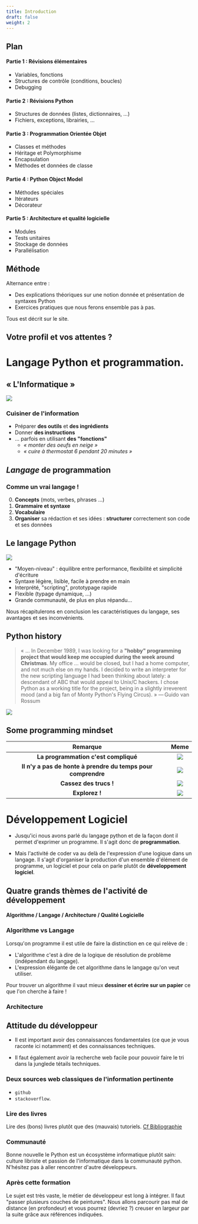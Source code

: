 ```yaml
---
title: Introduction
draft: false
weight: 2
---
```


## Plan

#### Partie 1 : Révisions élémentaires

- Variables, fonctions
- Structures de contrôle (conditions, boucles)
- Debugging

#### Partie 2 : Révisions Python

- Structures de données (listes, dictionnaires, ...)
- Fichiers, exceptions, librairies, ...

#### Partie 3 : Programmation Orientée Objet

- Classes et méthodes
- Héritage et Polymorphisme
- Encapsulation
- Méthodes et données de classe

#### Partie 4 : Python Object Model

- Méthodes spéciales
- Itérateurs
- Décorateur

#### Partie 5 : Architecture et qualité logicielle

- Modules
- Tests unitaires
- Stockage de données
- Parallélisation 


## Méthode

Alternance entre :
- Des explications théoriques sur une notion donnée et présentation de syntaxes Python
- Exercices pratiques que nous ferons ensemble pas à pas.

Tous est décrit sur le site.


## Votre profil et vos attentes ?


# Langage Python et programmation.


## « L'Informatique »


![](../../images/python/programmer_job.png)


### Cuisiner de l'information

* Préparer **des outils** et **des ingrédients**
* Donner **des instructions**
* ... parfois en utilisant **des "fonctions"**
    * _« monter des oeufs en neige »_
    * _« cuire à thermostat 6 pendant 20 minutes »_


## *Langage* de programmation

### Comme un vrai langage !

0. **Concepts** (mots, verbes, phrases ...)
1. **Grammaire et syntaxe**
2. **Vocabulaire**
3. **Organiser** sa rédaction et ses idées : **structurer** correctement son code et ses données

## Le langage Python

![](../../images/python/python.png)

- "Moyen-niveau" : équilibre entre performance, flexibilité et simplicité d'écriture
- Syntaxe légère, lisible, facile à prendre en main
- Interprété, "scripting", prototypage rapide
- Flexible (typage dynamique, ...)
- Grande communauté, de plus en plus répandu...

Nous récapitulerons en conclusion les caractéristiques du langage, ses avantages et ses inconvénients.


## Python history

>   « ... In December 1989, I was looking for a **"hobby" programming project that would keep me occupied during the week around Christmas**. My office ... would be closed, but I had a home computer, and not much else on my hands.
>   I decided to write an interpreter for the new scripting language I had been thinking about lately: a descendant of ABC that would appeal to Unix/C hackers.
>   I chose Python as a working title for the project, being in a slightly irreverent mood (and a big fan of Monty Python's Flying Circus). »
> — Guido van Rossum


![](../../images/python/guido.jpg)

## Some programming mindset

| Remarque               | Meme                                     |
| :-: | :-: |
| **La programmation c'est compliqué**  | ![](../../images/python/brainMelting.jpg?height=250px)       
| **Il n'y a pas de honte à prendre du temps pour comprendre**  | ![](../../images/python/suckingAtSomething.jpg?height=200px)       
| **Cassez des trucs !**  | ![](../../images/python/yodaMistakes.jpg?height=300px)       
| **Explorez !**  | ![](../../images/python/changingThings.jpg?height=350px)       


# Développement Logiciel

- Jusqu'ici nous avons parlé du langage python et de la façon dont il permet d'exprimer un programme. Il s'agit donc de **programmation**.

- Mais l'activité de coder va au delà de l'expression d'une logique dans un langage. Il s'agit d'organiser la production d'un ensemble d'élément de programme, un logiciel et pour cela on parle plutôt de **développement logiciel**.

## Quatre grands thèmes de l'activité de développement

#### Algorithme / Langage / Architecture / Qualité Logicielle

### Algorithme vs Langage

Lorsqu'on programme il est utile de faire la distinction en ce qui relève de :
- L'algorithme c'est à dire de la logique de résolution de problème (indépendant du langage).
- L'expression élégante de cet algorithme dans le langage qu'on veut utiliser.

Pour trouver un algorithme il vaut mieux **dessiner et écrire sur un papier** ce que l'on cherche à faire !

### Architecture




## Attitude du développeur


- Il est important avoir des connaissances fondamentales (ce que je vous raconte ici notamment) et des connaissances techniques.

- Il faut également avoir la recherche web facile pour pouvoir faire le tri dans la junglede tétails techniques.

### Deux sources web classiques de l'information pertinente

- `github`
- `stackoverflow`.

### Lire des livres

Lire des (bons) livres plutôt que des (mauvais) tutoriels. [Cf Bibliographie](/05-python/d-bibliographie/)

### Communauté

Bonne nouvelle le Python est un écosystème informatique plutôt sain: culture libriste et passion de l'informatique dans la communauté python. N'hésitez pas à aller rencontrer d'autre développeurs.

### Après cette formation

Le sujet est très vaste, le métier de développeur est long à intégrer. Il faut "passer plusieurs couches de peintures".
Nous allons parcourir pas mal de distance (en profondeur) et vous pourrez (devriez ?) creuser en largeur par la suite grâce aux références indiquées.


